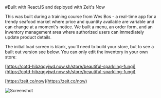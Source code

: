 #Built with ReactJS and deployed with Zeit's Now

This was built during a training course from Wes Bos - a real-time app for a trendy seafood market where price and quantity available are variable and can change at a moment's notice. We built a menu, an order form, and an inventory management area where authorized users can immediately update product details.

The initial load screen is blank, you'll need to build your store, but to see a built out version see below. You can only edit the inventory in your own store:

[https://cotd-hibzqgvjwd.now.sh/store/beautiful-sparkling-fungi](https://cotd-hibzqgvjwd.now.sh/store/beautiful-sparkling-fungi)

[https://zeit.co/now](https://zeit.co/now)

![Screenshot](https://github.com/drmulr/catchOTD/blob/master/public/images/screenshotcotd.png?raw=true)

